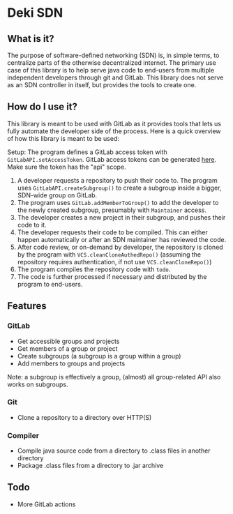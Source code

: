 # Deki SDN

## What is it?
The purpose of software-defined networking (SDN) is, in simple terms, to centralize parts of the otherwise decentralized internet. 
The primary use case of this library is to help serve java code to end-users from multiple independent developers through git and GitLab. 
This library does not serve as an SDN controller in itself, but provides the tools to create one. 

## How do I use it?
This library is meant to be used with GitLab as it provides tools that lets us fully automate the developer side of the process. 
Here is a quick overview of how this library is meant to be used:

Setup:
The program defines a GitLab access token with `GitLabAPI.setAccessToken`. GitLab access tokens can be generated [here](https://gitlab.com/-/profile/personal_access_tokens). Make sure the token has the "api" scope.

1. A developer requests a repository to push their code to. The program uses `GitLabAPI.createSubgroup()` to create a subgroup inside a bigger, SDN-wide group on GitLab.
2. The program uses `GitLab.addMemberToGroup()` to add the developer to the newly created subgroup, presumably with `Maintainer` access. 
3. The developer creates a new project in their subgroup, and pushes their code to it.
4. The developer requests their code to be compiled. This can either happen automatically or after an SDN maintainer has reviewed the code.
5. After code review, or on-demand by developer, the repository is cloned by the program with `VCS.cleanCloneAuthedRepo()` (assuming the repository requires authentication, if not use `VCS.cleanCloneRepo()`)
6. The program compiles the repository code with `todo`.
7. The code is further processed if necessary and distributed by the program to end-users.

## Features
### GitLab
* Get accessible groups and projects
* Get members of a group or project
* Create subgroups (a subgroup is a group within a group)
* Add members to groups and projects


Note: a subgroup is effectively a group, (almost) all group-related API also works on subgroups.

### Git
* Clone a repository to a directory over HTTP(S)

### Compiler
* Compile java source code from a directory to .class files in another directory
* Package .class files from a directory to .jar archive

## Todo
* More GitLab actions
